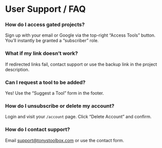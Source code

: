# User Support / FAQ

### How do I access gated projects?
Sign up with your email or Google via the top-right “Access Tools” button. You’ll instantly be granted a “subscriber” role.

### What if my link doesn’t work?
If redirected links fail, contact support or use the backup link in the project description.

### Can I request a tool to be added?
Yes! Use the “Suggest a Tool” form in the footer.

### How do I unsubscribe or delete my account?
Login and visit your `/account` page. Click “Delete Account” and confirm.

### How do I contact support?
Email support@tonystoolbox.com or use the contact form.
